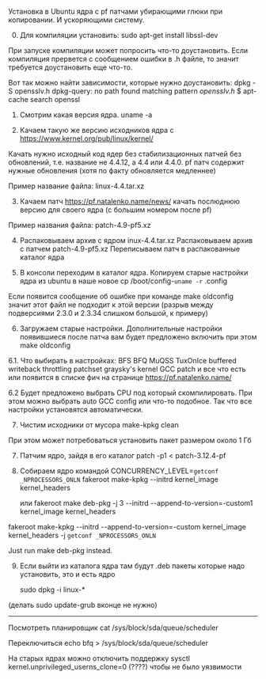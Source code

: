 Установка в Ubuntu ядра с pf патчами убирающими глюки при копировании.
И ускоряющими систему.

0. Для компиляции установить:
	sudo apt-get install libssl-dev
	
При запуске компиляции может попросить что-то доустановить.
Если компиляция прервется с сообщением ошибки в .h файле,
то значит требуется доустановить еще что-то.

Вот так можно найти зависимости, которые нужно доустановить:
	dpkg -S opensslv.h
	dpkg-query: no path found matching pattern *opensslv.h*
	$ apt-cache search openssl

1. Смотрим какая версия ядра.
uname -a

2. Качаем такую же версию исходников ядра с
https://www.kernel.org/pub/linux/kernel/

Качать нужно исходный код ядер без стабилизационных
патчей без обновлений, т.е. название не 4.4.12, а 4.4 или 4.4.0.
pf патч содержит нужные обновления (хотя по факту обновляется медленнее)

Пример название файла: linux-4.4.tar.xz

3. Качаем патч
https://pf.natalenko.name/news/
качать послюднюю версию для своего ядра (с большим номером после pf)

Пример названия файла: patch-4.9-pf5.xz

4. Распаковываем архив с ядром inux-4.4.tar.xz
Распаковываем архив с патчем patch-4.9-pf5.xz
Переписываем патч в распакованные каталог ядра

5. В консоли переходим в каталог ядра.
Копируем старые настройки ядра из ubuntu в наше новое
	cp /boot/config-`uname -r` .config
	
Если появится сообщение об ошибке при команде
make oldconfig
значит этот файл не подходит к этой версии
(разрыв между подверсиями 2.3.0 и 2.3.34 слишком большой, к примеру)

6. Загружаем старые настройки.
Дополнительные настройки появившиеся после патча вам будет предложено
включить при этом
	make oldconfig

6.1. Что выбирать в настройках:
BFS
BFQ
MuQSS
TuxOnIce
buffered writeback throttling patchset
graysky's kernel GCC patch
и все что есть или появится в списке фич на странице
	https://pf.natalenko.name/

6.2 Будет предложено выбрать CPU под который скомпилировать.
При этом можно выбрать auto GCC config или что-то подобное.
Так что все настройки установятся автоматически.

7. Чистим исходники от мусора
	make-kpkg clean

При этом может потребоваться установить пакет размером около 1 Гб

7. Патчим ядро, зайдя в его каталог
patch -p1 < patch-3.12.4-pf

8. Собираем ядро командой
	CONCURRENCY_LEVEL=`getconf _NPROCESSORS_ONLN` fakeroot make-kpkg --initrd kernel_image kernel_headers

	или
	fakeroot make deb-pkg -j 3 --initrd --append-to-version=-custom1 kernel_image kernel_headers

fakeroot make-kpkg --initrd --append-to-version=-custom kernel_image kernel_headers  -j `getconf _NPROCESSORS_ONLN`

Just run make deb-pkg instead.

9. Если выйти из каталога ядра там будут .deb пакеты которые
надо установить, это и есть ядро

	sudo  dpkg -i linux-*

(делать sudo update-grub вконце не нужно)


------------
Посмотреть планировщик
cat /sys/block/sda/queue/scheduler

Переключиться
echo bfq > /sys/block/sda/queue/scheduler

На старых ядрах можно отключить поддержку
sysctl kernel.unprivileged_userns_clone=0   (????)
чтобы не было уязвимости
